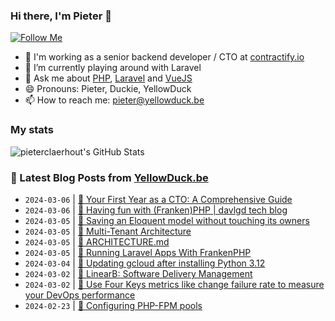 ### Hi there, I'm Pieter 👋  
[![Follow Me](https://img.shields.io/github/followers/pieterclaerhout?label=Follow&style=social)](https://github.com/pieterclaerhout)

- 🏢 I'm working as a senior backend developer / CTO at [contractify.io](https://contractify.io)
- 🌱 I’m currently playing around with Laravel
- 💬 Ask me about [PHP](https://php.net), [Laravel](http://laravel.com) and [VueJS](https://vuejs.org)
- 😄 Pronouns: Pieter, Duckie, YellowDuck
- 📫 How to reach me: pieter@yellowduck.be

### My stats

![pieterclaerhout's GitHub Stats](https://github-readme-stats.vercel.app/api?username=pieterclaerhout&show_icons=true&count_private=true&line_height=40)

### 📩 Latest Blog Posts from [YellowDuck.be](https://www.yellowduck.be/)
<!-- BLOG-POST-LIST:START -->
- `2024-03-06` | [🔗 Your First Year as a CTO: A Comprehensive Guide](https://www.yellowduck.be/posts/your-first-year-as-a-cto-a-comprehensive-guide)  
- `2024-03-06` | [🔗 Having fun with &lpar;Franken&rpar;PHP | davlgd tech blog](https://www.yellowduck.be/posts/having-fun-with-franken-php-davlgd-tech-blog)  
- `2024-03-05` | [🐥 Saving an Eloquent model without touching its owners](https://www.yellowduck.be/posts/saving-an-eloquent-model-without-touching-its-owners)  
- `2024-03-05` | [🔗 Multi-Tenant Architecture](https://www.yellowduck.be/posts/reddit-dive-into-anything)  
- `2024-03-05` | [🔗 ARCHITECTURE.md](https://www.yellowduck.be/posts/architecture-md)  
- `2024-03-05` | [🔗 Running Laravel Apps With FrankenPHP](https://www.yellowduck.be/posts/running-laravel-apps-with-frankenphp-laracon-eu-kevin-dunglas)  
- `2024-03-04` | [🐥 Updating gcloud after installing Python 3.12](https://www.yellowduck.be/posts/updating-gcloud-after-installing-python-3-12)  
- `2024-03-02` | [🔗 LinearB: Software Delivery Management](https://www.yellowduck.be/posts/linearb-software-delivery-management)  
- `2024-03-02` | [🔗 Use Four Keys metrics like change failure rate to measure your DevOps performance](https://www.yellowduck.be/posts/use-four-keys-metrics-like-change-failure-rate-to-measure-your-devops-performance-google-cloud-blog)  
- `2024-02-23` | [🔗 Configuring PHP-FPM pools](https://www.yellowduck.be/posts/configuring-php-fpm-pools)  

<!-- BLOG-POST-LIST:END -->
